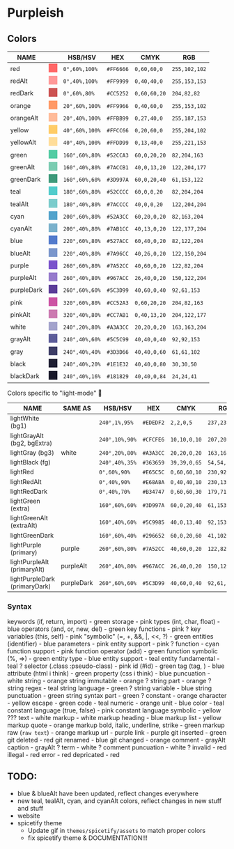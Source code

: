 # Purpleish

## Colors

|  NAME        |                                      |  HSB/HSV         |  HEX        |  CMYK          |  RGB            |
|--------------|--------------------------------------|------------------|-------------|----------------|-----------------|
|  red         |![img](./assets/colors/red.png)       |  `0°,60%,100%`   |  `#FF6666`  |  `0,60,60,0`   |  `255,102,102`  |
|  redAlt      |![img](./assets/colors/redAlt.png)    |  `0°,40%,100%`   |  `#FF9999`  |  `0,40,40,0`   |  `255,153,153`  |
|  redDark     |![img](./assets/colors/redDark.png)   |  `0°,60%,80%`    |  `#CC5252`  |  `0,60,60,20`  |  `204,82,82`    |
|  orange      |![img](./assets/colors/orange.png)    |  `20°,60%,100%`  |  `#FF9966`  |  `0,40,60,0`   |  `255,153,102`  |
|  orangeAlt   |![img](./assets/colors/orangeAlt.png) |  `20°,40%,100%`  |  `#FFBB99`  |  `0,27,40,0`   |  `255,187,153`  |
|  yellow      |![img](./assets/colors/yellow.png)    |  `40°,60%,100%`  |  `#FFCC66`  |  `0,20,60,0`   |  `255,204,102`  |
|  yellowAlt   |![img](./assets/colors/yellowAlt.png) |  `40°,40%,100%`  |  `#FFDD99`  |  `0,13,40,0`   |  `255,221,153`  |
|  green       |![img](./assets/colors/green.png)     |  `160°,60%,80%`  |  `#52CCA3`  |  `60,0,20,20`  |  `82,204,163`   |
|  greenAlt    |![img](./assets/colors/greenAlt.png)  |  `160°,40%,80%`  |  `#7ACCB1`  |  `40,0,13,20`  |  `122,204,177`  |
|  greenDark   |![img](./assets/colors/greenDark.png) |  `160°,60%,60%`  |  `#3D997A`  |  `60,0,20,40`  |  `61,153,122`   |
|  teal        |![img](./assets/colors/teal.png)      |  `180°,60%,80%`  |  `#52CCCC`  |  `60,0,0,20`   |  `82,204,204`   |
|  tealAlt     |![img](./assets/colors/tealAlt.png)   |  `180°,40%,80%`  |  `#7ACCCC`  |  `40,0,0,20`   |  `122,204,204`  |
|  cyan        |![img](./assets/colors/cyan.png)      |  `200°,60%,80%`  |  `#52A3CC`  |  `60,20,0,20`  |  `82,163,204`   |
|  cyanAlt     |![img](./assets/colors/cyanAlt.png)   |  `200°,40%,80%`  |  `#7AB1CC`  |  `40,13,0,20`  |  `122,177,204`  |
|  blue        |![img](./assets/colors/blue.png)      |  `220°,60%,80%`  |  `#527ACC`  |  `60,40,0,20`  |  `82,122,204`   |
|  blueAlt     |![img](./assets/colors/blueAlt.png)   |  `220°,40%,80%`  |  `#7A96CC`  |  `40,26,0,20`  |  `122,150,204`  |
|  purple      |![img](./assets/colors/purple.png)    |  `260°,60%,80%`  |  `#7A52CC`  |  `40,60,0,20`  |  `122,82,204`   |
|  purpleAlt   |![img](./assets/colors/purpleAlt.png) |  `260°,40%,80%`  |  `#967ACC`  |  `26,40,0,20`  |  `150,122,204`  |
|  purpleDark  |![img](./assets/colors/purpleDark.png)|  `260°,60%,60%`  |  `#5C3D99`  |  `40,60,0,40`  |  `92,61,153`    |
|  pink        |![img](./assets/colors/pink.png)      |  `320°,60%,80%`  |  `#CC52A3`  |  `0,60,20,20`  |  `204,82,163`   |
|  pinkAlt     |![img](./assets/colors/pinkAlt.png)   |  `320°,40%,80%`  |  `#CC7AB1`  |  `0,40,13,20`  |  `204,122,177`  |
|  white       |![img](./assets/colors/white.png)     |  `240°,20%,80%`  |  `#A3A3CC`  |  `20,20,0,20`  |  `163,163,204`  |
|  grayAlt     |![img](./assets/colors/grayAlt.png)   |  `240°,40%,60%`  |  `#5C5C99`  |  `40,40,0,40`  |  `92,92,153`    |
|  gray        |![img](./assets/colors/gray.png)      |  `240°,40%,40%`  |  `#3D3D66`  |  `40,40,0,60`  |  `61,61,102`    |
|  black       |![img](./assets/colors/black.png)     |  `240°,40%,20%`  |  `#1E1E32`  |  `40,40,0,80`  |  `30,30,50`     |
|  blackDark   |![img](./assets/colors/blackDark.png) |  `240°,40%,16%`  |  `#181829`  |  `40,40,0,84`  |  `24,24,41`     |

Colors specific to "light-mode" 🤮

|  NAME                        |  SAME AS   | HSB/HSV        | HEX       | CMYK         | RGB           |
|------------------------------|------------|----------------|-----------|--------------|---------------|
| lightWhite (bg1)             |            | `240°,1%,95%`  | `#EDEDF2` | `2,2,0,5`    | `237,237,242` |
| lightGrayAlt (bg2, bgExtra)  |            | `240°,10%,90%` | `#CFCFE6` | `10,10,0,10` | `207,207,230` |
| lightGray (bg3)              | white      | `240°,20%,80%` | `#A3A3CC` | `20,20,0,20` | `163,163,204` |
| lightBlack (fg)              |            | `240°,40%,35%` | `#363659` | `39,39,0,65` | `54,54,89`    |
| lightRed                     |            | `0°,60%,90%`   | `#E65C5C` | `0,60,60,10` | `230,92,92`   |
| lightRedAlt                  |            | `0°,40%,90%`   | `#E68A8A` | `0,40,40,10` | `230,138,138` |
| lightRedDark                 |            | `0°,40%,70%`   | `#B34747` | `0,60,60,30` | `179,71,71`   |
| lightGreen (extra)           |            | `160°,60%,60%` | `#3D997A` | `60,0,20,40` | `61,153,122`  |
| lightGreenAlt (extraAlt)     |            | `160°,40%,60%` | `#5C9985` | `40,0,13,40` | `92,153,133`  |
| lightGreenDark               |            | `160°,60%,40%` | `#296652` | `60,0,20,60` | `41,102,82`   |
| lightPurple (primary)        | purple     | `260°,60%,80%` | `#7A52CC` | `40,60,0,20` | `122,82,204`  |
| lightPurpleAlt (primaryAlt)  | purpleAlt  | `260°,40%,80%` | `#967ACC` | `26,40,0,20` | `150,122,204` |
| lightPurpleDark (primaryDark)| purpleDark | `260°,60%,60%` | `#5C3D99` | `40,60,0,40` | `92,61,153`   |


### Syntax

keywords (if, return, import) - green
storage - pink
types (int, char, float) - blue
operators (and, or, new, del) - green
key functions - pink ?
key variables (this, self) - pink
"symbolic" (=, +, &&, |, <<, ?) - green
entities (identifier) - blue
parameters - pink
entity support - pink ?
function - cyan
function support - pink
function operator (add) - green
function symbolic (%, =>) - green
entity type - blue
entity support - teal
entity fundamental - teal ?
selector (.class :pseudo-class) - pink
id (#id) - green
tag (tag, <tag></tag>) - blue
attribute (html i think) - green
property (css i think) - blue
puncuation - white
string - orange
string immutable - orange ?
string part - orange ?
string regex - teal
string language - green ?
string variable - blue
string punctuation - green
string syntax part - green ?
constant - orange
character - yellow
escape - green
code - teal
numeric - orange
unit - blue
color - teal
constant language (true, false) - pink
constant language symbolic - yellow ???
text - white
markup - white
markup heading - blue
markup list - yellow
markup quote - orange
markup bold, italic, underline, strike - green
markup raw (`raw text`) - orange
markup url - purple
link - purple
git inserted - green
git deleted - red
git renamed - blue
git changed - orange
comment - grayAlt
caption - grayAlt ?
term - white ?
comment puncuation - white ?
invalid - red
illegal - red
error - red
depricated - red

## TODO:

- blue & blueAlt have been updated, reflect changes everywhere
- new teal, tealAlt, cyan, and cyanAlt colors, reflect changes in new stuff and stuff
- website
- spicetify theme
    - Update gif in `themes/spicetify/assets` to match proper colors
    - fix spicetify theme & DOCUMENTATION!!!
